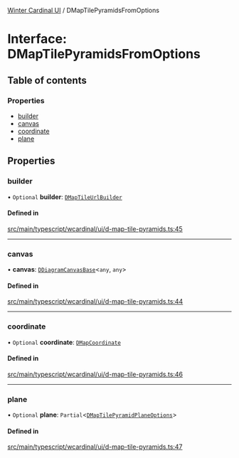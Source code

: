 [Winter Cardinal UI](../README.md) / DMapTilePyramidsFromOptions

# Interface: DMapTilePyramidsFromOptions

## Table of contents

### Properties

- [builder](DMapTilePyramidsFromOptions.md#builder)
- [canvas](DMapTilePyramidsFromOptions.md#canvas)
- [coordinate](DMapTilePyramidsFromOptions.md#coordinate)
- [plane](DMapTilePyramidsFromOptions.md#plane)

## Properties

### builder

• `Optional` **builder**: [`DMapTileUrlBuilder`](../README.md#dmaptileurlbuilder)

#### Defined in

[src/main/typescript/wcardinal/ui/d-map-tile-pyramids.ts:45](https://github.com/winter-cardinal/winter-cardinal-ui/blob/v0.154.0/src/main/typescript/wcardinal/ui/d-map-tile-pyramids.ts#L45)

___

### canvas

• **canvas**: [`DDiagramCanvasBase`](../classes/DDiagramCanvasBase.md)<`any`, `any`\>

#### Defined in

[src/main/typescript/wcardinal/ui/d-map-tile-pyramids.ts:44](https://github.com/winter-cardinal/winter-cardinal-ui/blob/v0.154.0/src/main/typescript/wcardinal/ui/d-map-tile-pyramids.ts#L44)

___

### coordinate

• `Optional` **coordinate**: [`DMapCoordinate`](DMapCoordinate.md)

#### Defined in

[src/main/typescript/wcardinal/ui/d-map-tile-pyramids.ts:46](https://github.com/winter-cardinal/winter-cardinal-ui/blob/v0.154.0/src/main/typescript/wcardinal/ui/d-map-tile-pyramids.ts#L46)

___

### plane

• `Optional` **plane**: `Partial`<[`DMapTilePyramidPlaneOptions`](DMapTilePyramidPlaneOptions.md)\>

#### Defined in

[src/main/typescript/wcardinal/ui/d-map-tile-pyramids.ts:47](https://github.com/winter-cardinal/winter-cardinal-ui/blob/v0.154.0/src/main/typescript/wcardinal/ui/d-map-tile-pyramids.ts#L47)
